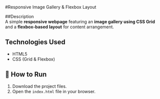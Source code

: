 #Responsive Image Gallery & Flexbox Layout  

##Description  
A simple **responsive webpage** featuring an **image gallery using CSS Grid** and a **flexbox-based layout** for content arrangement.  

## Technologies Used  
- HTML5  
- CSS (Grid & Flexbox)  

## 🚀 How to Run  
1. Download the project files.  
2. Open the `index.html` file in your browser.  

